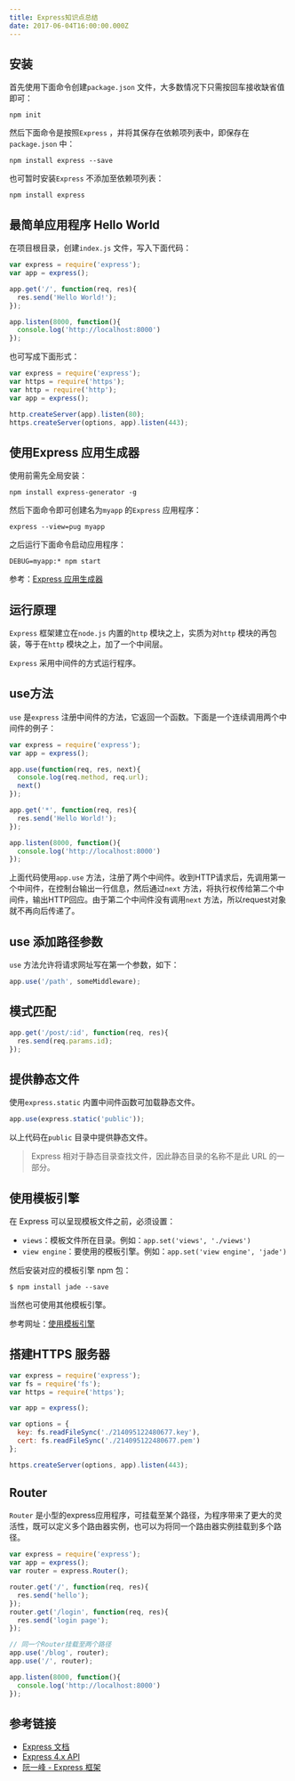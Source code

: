 ```yaml
---
title: Express知识点总结
date: 2017-06-04T16:00:00.000Z
---
```


## 安装

首先使用下面命令创建`package.json` 文件，大多数情况下只需按回车接收缺省值即可：

```
npm init
```
然后下面命令是按照`Express` ，并将其保存在依赖项列表中，即保存在`package.json` 中：

```
npm install express --save
```

也可暂时安装`Express` 不添加至依赖项列表：

```
npm install express
```

## 最简单应用程序 Hello World

在项目根目录，创建`index.js` 文件，写入下面代码：

```javascript
var express = require('express');
var app = express();

app.get('/', function(req, res){
  res.send('Hello World!');
});

app.listen(8000, function(){
  console.log('http://localhost:8000')
});
```

也可写成下面形式：

```javascript
var express = require('express');
var https = require('https');
var http = require('http');
var app = express();

http.createServer(app).listen(80);
https.createServer(options, app).listen(443);
```

## 使用Express 应用生成器

使用前需先全局安装：

```
npm install express-generator -g
```

然后下面命令即可创建名为`myapp` 的`Express` 应用程序：

```
express --view=pug myapp
```

之后运行下面命令启动应用程序：

```
DEBUG=myapp:* npm start
```

参考：[Express 应用生成器](http://expressjs.com/zh-cn/starter/generator.html)

## 运行原理

`Express` 框架建立在`node.js` 内置的`http` 模块之上，实质为对`http` 模块的再包装，等于在`http` 模块之上，加了一个中间层。

`Express` 采用中间件的方式运行程序。

## use方法

`use` 是`express` 注册中间件的方法，它返回一个函数。下面是一个连续调用两个中间件的例子：

```javascript
var express = require('express');
var app = express();

app.use(function(req, res, next){
  console.log(req.method, req.url);
  next()
});

app.get('*', function(req, res){
  res.send('Hello World!');
});

app.listen(8000, function(){
  console.log('http://localhost:8000')
});
```

上面代码使用`app.use` 方法，注册了两个中间件。收到HTTP请求后，先调用第一个中间件，在控制台输出一行信息，然后通过`next` 方法，将执行权传给第二个中间件，输出HTTP回应。由于第二个中间件没有调用`next` 方法，所以request对象就不再向后传递了。

## use 添加路径参数

`use` 方法允许将请求网址写在第一个参数，如下：

```javascript
app.use('/path', someMiddleware);
```

## 模式匹配

```javascript
app.get('/post/:id', function(req, res){
  res.send(req.params.id);
});
```

## 提供静态文件

使用`express.static` 内置中间件函数可加载静态文件。

```javascript
app.use(express.static('public'));
```

以上代码在`public` 目录中提供静态文件。

> Express 相对于静态目录查找文件，因此静态目录的名称不是此 URL 的一部分。

## 使用模板引擎

在 Express 可以呈现模板文件之前，必须设置：

- `views`：模板文件所在目录。例如：`app.set('views', './views')`
- `view engine`：要使用的模板引擎。例如：`app.set('view engine', 'jade')`

然后安装对应的模板引擎 npm 包：

```
$ npm install jade --save
```

当然也可使用其他模板引擎。

参考网址：[使用模板引擎](http://expressjs.com/zh-cn/guide/using-template-engines.html)

## 搭建HTTPS 服务器

```javascript
var express = require('express');
var fs = require('fs');
var https = require('https');

var app = express();

var options = {
  key: fs.readFileSync('./214095122480677.key'),
  cert: fs.readFileSync('./214095122480677.pem')
};

https.createServer(options, app).listen(443);
```

## Router

`Router` 是小型的express应用程序，可挂载至某个路径，为程序带来了更大的灵活性，既可以定义多个路由器实例，也可以为将同一个路由器实例挂载到多个路径。

```javascript
var express = require('express');
var app = express();
var router = express.Router();

router.get('/', function(req, res){
  res.send('hello');
});
router.get('/login', function(req, res){
  res.send('login page');
});

// 同一个Router挂载至两个路径
app.use('/blog', router);
app.use('/', router);

app.listen(8000, function(){
  console.log('http://localhost:8000')
});
```

## 参考链接

- [Express 文档](http://expressjs.com/zh-cn/)
- [Express 4.x API](http://expressjs.com/zh-cn/4x/api.html)
- [阮一峰 - Express 框架](http://javascript.ruanyifeng.com/nodejs/express.html)